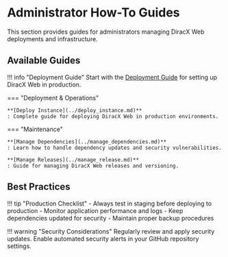 # Administrator How-To Guides

This section provides guides for administrators managing DiracX Web deployments and infrastructure.

## Available Guides

!!! info "Deployment Guide"
    Start with the [Deployment Guide](../deploy_instance.md) for setting up DiracX Web in production.

=== "Deployment & Operations"

    **[Deploy Instance](../deploy_instance.md)**
    : Complete guide for deploying DiracX Web in production environments.

=== "Maintenance"

    **[Manage Dependencies](../manage_dependencies.md)**  
    : Learn how to handle dependency updates and security vulnerabilities.

    **[Manage Releases](../manage_release.md)**
    : Guide for managing DiracX Web releases and versioning.

## Best Practices

!!! tip "Production Checklist"
    - Always test in staging before deploying to production
    - Monitor application performance and logs
    - Keep dependencies updated for security
    - Maintain proper backup procedures

!!! warning "Security Considerations"
    Regularly review and apply security updates. Enable automated security alerts in your GitHub repository settings.